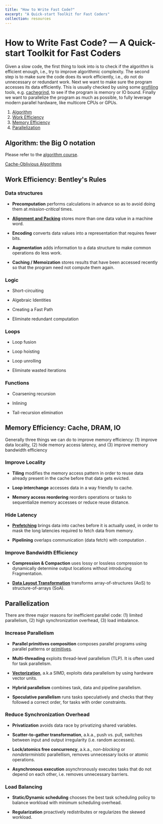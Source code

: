 ```yaml
---
title: "How to Write Fast Code?"
excerpt: "A Quick-start Toolkit for Fast Coders"
collection: resources
---
```


# How to Write Fast Code? &mdash; A Quick-start Toolkit for Fast Coders

Given a slow code, the first thing to look into is to check if the algorithm is efficient enough, i.e., try to improve algorithmic complexity.
The second step is to make sure the code does its work efficiently, i.e., do not do unnecessary or redundant work.
Next we want to make sure the program accesses its data efficiently. 
This is usually checked by using some [profiling](https://en.algorithmica.org/hpc/profiling/) tools, e.g. [cachegrind](https://valgrind.org/docs/manual/cg-manual.html), to see if the program is memory or IO bound.
Finally we want to parallelize the program as much as possible, to fully leverage modern parallel hardware, like multicore CPUs or GPUs.

1. [Algorithm](#algorithm)
2. [Work Efficiency](#work)
3. [Memory Efficiency](#memory)
4. [Parallelization](#parallelization)

  
## Algorithm: the Big O notation <a name="algorithm"></a>

Please refer to the [algorithm course](https://ocw.mit.edu/courses/6-006-introduction-to-algorithms-spring-2020/).

[Cache-Oblivious Algorithms](https://en.algorithmica.org/hpc/external-memory/oblivious/)

## Work Efficiency: Bentley's Rules <a name="work"></a>

### Data structures 

* **Precomputation** performs calculations in advance so as to avoid doing them at *mission-critical* times.
 
* **[Alignment and Packing](https://en.algorithmica.org/hpc/cpu-cache/alignment/)** stores more than one data value in a machine word.
  
* **Encoding** converts data values into a representation that requires fewer bits.
 
* **Augmentation** adds information to a data structure to make common operations do less work.
 
* **Caching / Memoization** stores results that have been accessed recently so that the program need not compute them again.

 
### Logic

* Short-circuiting	

* Algebraic Identities	

* Creating a Fast Path	

* Eliminate redundant computation

### Loops	

* Loop fusion	

* Loop hoisting	

* Loop unrolling

* Eliminate wasted iterations

### Functions	

* Coarsening recursion	

* Inlining

* Tail-recursion elimination
	

## Memory Efficiency: Cache, DRAM, IO <a name="memory"></a>

Generally three things we can do to improve memory efficiency: 
(1) improve data locality, 
(2) hide memory access latency,
and (3) improve memory bandwidth efficiency

### Improve Locality

* **Tiling** modifies the memory access pattern in order to reuse data already present in the cache before that data gets evicted.

* **Loop interchange**	accesses data in a way friendly to cache.

* **Memory access reordering**	reorders operations or tasks to sequentialize memory accesses or reduce reuse distance.

### Hide Latency

* **[Prefetching](https://en.algorithmica.org/hpc/cpu-cache/prefetching/)** brings data into caches before it is actually used, in order to mask the long latencies required to fetch data from memory.				

* **Pipelining** overlaps communication (data fetch) with computation .					

### Improve Bandwidth Efficiency

* **Compression & Compaction**	uses lossy or lossless compression to dynamically determine output locations without introducing Fragmentation.					

* **[Data Layout Transformation](https://en.algorithmica.org/hpc/cpu-cache/aos-soa/)** transforms array-of-structures (AoS) to structure-of-arrays (SoA).


## Parallelization <a name="parallelization"></a>

There are three major reasons for inefficient parallel code:
(1) limited parallelism,
(2) high synchronization overhead,
(3) load imbalance.

### Increase Parallelism

* **Parallel primitives composition** composes parallel programs using parallel patterns or [primitives](https://github.com/cmuparlay/parlaylib/tree/master/examples).

* **Multi-threading** exploits thread-level parallelism (TLP). It is often used for task parallelism.

* **[Vectorization](https://en.algorithmica.org/hpc/simd/)**, a.k.a SIMD, exploits data parallelism by using hardware vector units.	

* **Hybrid parallelism** combines task, data and pipeline parallelism.

* **Speculative parallelism** runs tasks speculatively and checks that they followed a correct order, for tasks with order constraints.

### Reduce Synchronization Overhead	

* **Privatization** avoids data race by privatizing shared variables.	

* **Scatter-to-gather transformation**, a.k.a., push vs. pull, switches between	input and output irregularity (i.e. random accesses).			

* **Lock/atomics free concurrency**, a.k.a., *non-blocking* or *nondeterministic* parallellism, removes unnecessary locks or atomic operations.				

* **Asynchronous execution** asynchronously executes tasks that do not depend on each other, i.e. removes unnecessary barriers.

### Load Balancing

* **Static/Dynamic scheduling**	chooses the best task scheduling policy to balance workload with minimum scheduling overhead.			

* **Regularization** proactively redistributes or regularizes the skewed workload.	

